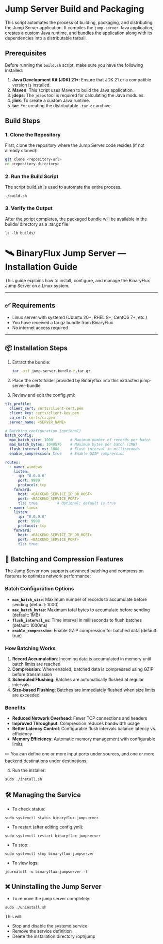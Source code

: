 # Jump Server Build and Packaging

This script automates the process of building, packaging, and distributing the Jump Server application. It compiles the `jump-server` Java application, creates a custom Java runtime, and bundles the application along with its dependencies into a distributable tarball.

## Prerequisites

Before running the `build.sh` script, make sure you have the following installed:

1. **Java Development Kit (JDK) 21+**: Ensure that JDK 21 or a compatible version is installed.
2. **Maven**: This script uses Maven to build the Java application.
3. **jdeps**: The `jdeps` tool is required for calculating the Java modules.
4. **jlink**: To create a custom Java runtime.
5. **tar**: For creating the distributable `.tar.gz` archive.

## Build Steps

### 1. Clone the Repository

First, clone the repository where the Jump Server code resides (if not already cloned):

```bash
git clone <repository-url>
cd <repository-directory>
```

### 2. Run the Build Script

The script build.sh is used to automate the entire process.
```
./build.sh
```

### 3. Verify the Output

After the script completes, the packaged bundle will be available in the builds/ directory as a .tar.gz file
```
ls -lh builds/
```

# 🛰️ BinaryFlux Jump Server — Installation Guide

This guide explains how to install, configure, and manage the BinaryFlux Jump Server on a Linux system.

---

## ✅ Requirements

- Linux server with systemd (Ubuntu 20+, RHEL 8+, CentOS 7+, etc.)
- You have received a tar.gz bundle from BinaryFlux
- No internet access required

---

## 📦 Installation Steps

1. Extract the bundle:

   ```bash
   tar -xzf jump-server-bundle-*.tar.gz
    ```
2. Place the certs folder provided by Binaryflux into this extracted jump-server-bundle
3. Review and edit the config.yml:

```yaml
tls_profile:
  client_cert: certs/client-cert.pem
  client_key: certs/client-key.pem
  ca_cert: certs/ca.pem
  server_name: <SERVER_NAME>

# Batching configuration (optional)
batch_config:
  max_batch_size: 1000        # Maximum number of records per batch
  max_batch_bytes: 1048576    # Maximum bytes per batch (1MB)
  flush_interval_ms: 1000     # Flush interval in milliseconds
  enable_compression: true    # Enable GZIP compression

routes:
  - name: windows
    listen:
      ip: "0.0.0.0"
      port: 9999
      protocol: tcp
    forward:
      host: <BACKEND_SERVICE_IP_OR_HOST>
      port: <BACKEND_SERVICE_PORT>
      tls: true         # Optional; default is true
  - name: linux
    listen:
      ip: "0.0.0.0"
      port: 9998
      protocol: tcp
    forward:
      host: <BACKEND_SERVICE_IP_OR_HOST>
      port: <BACKEND_SERVICE_PORT>
      tls: true
```

## 🔄 Batching and Compression Features

The Jump Server now supports advanced batching and compression features to optimize network performance:

### Batch Configuration Options

- **`max_batch_size`**: Maximum number of records to accumulate before sending (default: 1000)
- **`max_batch_bytes`**: Maximum total bytes to accumulate before sending (default: 1MB)
- **`flush_interval_ms`**: Time interval in milliseconds to flush batches (default: 1000ms)
- **`enable_compression`**: Enable GZIP compression for batched data (default: true)

### How Batching Works

1. **Record Accumulation**: Incoming data is accumulated in memory until batch limits are reached
2. **Compression**: When enabled, batched data is compressed using GZIP before transmission
3. **Scheduled Flushing**: Batches are automatically flushed at regular intervals
4. **Size-based Flushing**: Batches are immediately flushed when size limits are exceeded

### Benefits

- **Reduced Network Overhead**: Fewer TCP connections and headers
- **Improved Throughput**: Compression reduces bandwidth usage
- **Better Latency Control**: Configurable flush intervals balance latency vs. efficiency
- **Memory Efficiency**: Automatic memory management with configurable limits

✏️ You can define one or more input ports under sources, and one or more backend destinations under destinations.

4. Run the installer:
```
sudo ./install.sh
```

## 🛠 Managing the Service

- To check status:
```
sudo systemctl status binaryflux-jumpserver
```

- To restart (after editing config.yml):
```
sudo systemctl restart binaryflux-jumpserver
```

- To stop:
```
sudo systemctl stop binaryflux-jumpserver
```

- To view logs:
```
journalctl -u binaryflux-jumpserver -f
```

## ❌ Uninstalling the Jump Server

- To remove the jump server completely:
```
sudo ./uninstall.sh
```

This will:
 - Stop and disable the systemd service
 - Remove the service definition
 - Delete the installation directory /opt/jump

